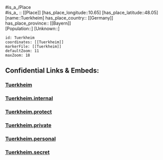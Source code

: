 ﻿---
location: [48.05,10.65] 
mapzoom: [7,12] 
mapmarker: city 
type: City
tags:
- geo/City


SpocWebEntityId: 35079
isDeleted: false
confidential: public

---
#is_a_/Place  
#is_a_ :: [[Place]] 
[has_place_longitude::10.65] 
[has_place_latitude::48.05] 
[name::Tuerkheim] 
has_place_country:: [[Germany]]  
has_place_province:: [[Bayern]]  
[Population::] 
[Unknown::] 


```leaflet
id: Tuerkheim
coordinates: [[Tuerkheim]] 
markerFile: [[Tuerkheim]] 
defaultZoom: 11 
maxZoom: 18
```


## Confidential Links & Embeds: 

### [Tuerkheim](/_public/Earth/Continent/Europe/Europe~Central/Germany/Germany~West/Bayern/counties~Bayern/Unterallgäu/cities~Unterallgäu/Türkheim/City/Tuerkheim.md) 

### [Tuerkheim.internal](/_internal/Earth/Continent/Europe/Europe~Central/Germany/Germany~West/Bayern/counties~Bayern/Unterallgäu/cities~Unterallgäu/Türkheim/City/Tuerkheim.internal.md) 

### [Tuerkheim.protect](/_protect/Earth/Continent/Europe/Europe~Central/Germany/Germany~West/Bayern/counties~Bayern/Unterallgäu/cities~Unterallgäu/Türkheim/City/Tuerkheim.protect.md) 

### [Tuerkheim.private](/_private/Earth/Continent/Europe/Europe~Central/Germany/Germany~West/Bayern/counties~Bayern/Unterallgäu/cities~Unterallgäu/Türkheim/City/Tuerkheim.private.md) 

### [Tuerkheim.personal](/_personal/Earth/Continent/Europe/Europe~Central/Germany/Germany~West/Bayern/counties~Bayern/Unterallgäu/cities~Unterallgäu/Türkheim/City/Tuerkheim.personal.md) 

### [Tuerkheim.secret](/_secret/Earth/Continent/Europe/Europe~Central/Germany/Germany~West/Bayern/counties~Bayern/Unterallgäu/cities~Unterallgäu/Türkheim/City/Tuerkheim.secret.md) 
